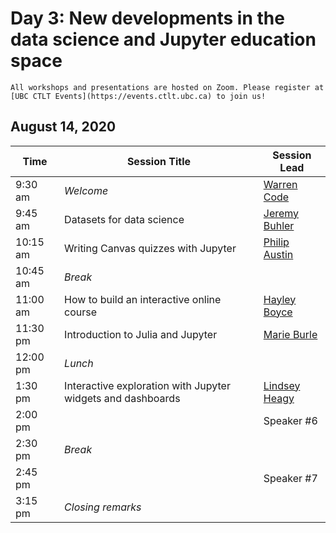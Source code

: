 # Day 3: New developments in the data science and Jupyter education space

```{important}
All workshops and presentations are hosted on Zoom. Please register at [UBC CTLT Events](https://events.ctlt.ubc.ca) to join us!
```

## August 14, 2020

| Time | Session Title | Session Lead |
| -- | -- | -- |
| 9:30 am  | *Welcome* | [Warren Code](speakers.html#warren-code) |
| 9:45 am | Datasets for data science | [Jeremy Buhler](speakers.html#jeremy-buhler) |
| 10:15 am | Writing Canvas quizzes with Jupyter | [Philip Austin](speakers.html#philip-austin) |
| 10:45 am | *Break* | |
| 11:00 am | How to build an interactive online course | [Hayley Boyce](speakers.html#hayley-boyce) |
| 11:30 pm | Introduction to Julia and Jupyter | [Marie Burle](speakers.html#marie-burle) |
| 12:00 pm | *Lunch* | |
| 1:30 pm  | Interactive exploration with Jupyter widgets and dashboards | [Lindsey Heagy](speakers.html#lindsey-heagy) |
| 2:00 pm  | | Speaker #6 |
| 2:30 pm  | *Break* | |
| 2:45 pm  | | Speaker #7 |
| 3:15 pm  | *Closing remarks* | |
